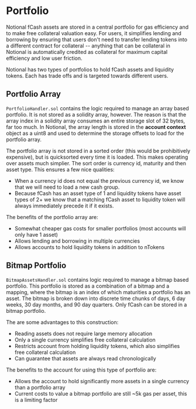 # Portfolio

Notional fCash assets are stored in a central portfolio for gas efficiency and to make free collateral valuation easy. For users, it simplifies lending and borrowing by ensuring that users don't need to transfer lending tokens into a different contract for collateral -- anything that can be collateral in Notional is automatically credited as collateral for maximum capital efficiency and low user friction.

Notional has two types of portfolios to hold fCash assets and liquidity tokens. Each has trade offs and is targeted towards different users.

## Portfolio Array

`PortfolioHandler.sol` contains the logic required to manage an array based portfolio. It is not stored as a solidity array, however. The reason is that the array index in a solidity array consumes an entire storage slot of 32 bytes, far too much. In Notional, the array length is stored in the **account context** object as a uint8 and used to determine the storage offsets to load for the portfolio array.

The portfolio array is not stored in a sorted order (this would be prohibitively expensive), but is quicksorted every time it is loaded. This makes operating over assets much simplier. The sort order is currency id, maturity and then asset type. This ensures a few nice qualities:

- When a currency id does not equal the previous currency id, we know that we will need to load a new cash group.
- Because fCash has an asset type of 1 and liquidity tokens have asset types of 2+ we know that a matching fCash asset to liquidity token will always immediately precede it if it exists.

The benefits of the portfolio array are:

- Somewhat cheaper gas costs for smaller portfolios (most accounts will only have 1 asset)
- Allows lending and borrowing in multiple currencies
- Allows accounts to hold liquidity tokens in addition to nTokens

## Bitmap Portfolio

`BitmapAssetsHandler.sol` contains logic required to manage a bitmap based portfolio. This portfolio is stored as a combination of a bitmap and a mapping, where the bitmap is an index of which maturities a portfolio has an asset. The bitmap is broken down into discrete time chunks of days, 6 day weeks, 30 day months, and 90 day quarters. Only fCash can be stored in a bitmap portfolio.

The are some advantages to this construction:

- Reading assets does not require large memory allocation
- Only a single currency simplifies free collateral calculation
- Restricts account from holding liquidity tokens, which also simplifies free collateral calculation
- Can guarantee that assets are always read chronologically

The benefits to the account for using this type of portfolio are:

- Allows the account to hold significantly more assets in a single currency than a portfolio array
- Current costs to value a bitmap portfolio are still ~5k gas per asset, this is a limiting factor
